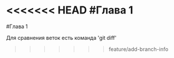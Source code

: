 <<<<<<< HEAD
#Глава 1
=======
#Глава 1

Для сравнения веток есть команда 'git diff'
>>>>>>> feature/add-branch-info
